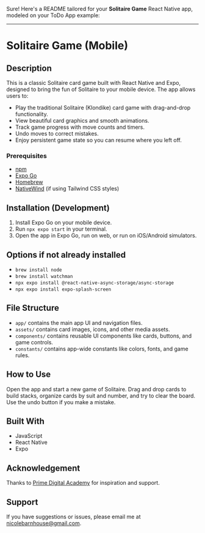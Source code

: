 Sure! Here's a README tailored for your **Solitaire Game** React Native app, modeled on your ToDo App example:

---

# Solitaire Game (Mobile)

## Description

This is a classic Solitaire card game built with React Native and Expo, designed to bring the fun of Solitaire to your mobile device. The app allows users to:

- Play the traditional Solitaire (Klondike) card game with drag-and-drop functionality.
- View beautiful card graphics and smooth animations.
- Track game progress with move counts and timers.
- Undo moves to correct mistakes.
- Enjoy persistent game state so you can resume where you left off.

### Prerequisites

- [npm](https://www.npmjs.com)
- [Expo Go](https://expo.dev)
- [Homebrew](https://brew.sh)
- [NativeWind](https://www.nativewind.dev) (if using Tailwind CSS styles)

## Installation (Development)

1. Install Expo Go on your mobile device.
2. Run `npx expo start` in your terminal.
3. Open the app in Expo Go, run on web, or run on iOS/Android simulators.

## Options if not already installed

- `brew install node`
- `brew install watchman`
- `npx expo install @react-native-async-storage/async-storage`
- `npx expo install expo-splash-screen`

## File Structure

- `app/` contains the main app UI and navigation files.
- `assets/` contains card images, icons, and other media assets.
- `components/` contains reusable UI components like cards, buttons, and game controls.
- `constants/` contains app-wide constants like colors, fonts, and game rules.

## How to Use

Open the app and start a new game of Solitaire. Drag and drop cards to build stacks, organize cards by suit and number, and try to clear the board. Use the undo button if you make a mistake.

## Built With

- JavaScript
- React Native
- Expo

## Acknowledgement

Thanks to [Prime Digital Academy](https://www.primeacademy.io) for inspiration and support.

## Support

If you have suggestions or issues, please email me at [nicolebarnhouse@gmail.com](mailto:nicolebarnhouse@gmail.com).
